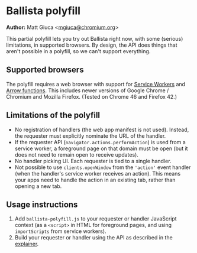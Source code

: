 # Ballista polyfill

**Author:** Matt Giuca <<mgiuca@chromium.org>>

This partial polyfill lets you try out Ballista right now, with some (serious)
limitations, in supported browsers. By design, the API does things that aren't
possible in a polyfill, so we can't support everything.

## Supported browsers

The polyfill requires a web browser with support for [Service
Workers](http://www.w3.org/TR/service-workers/) and [Arrow
functions](https://developer.mozilla.org/en-US/docs/Web/JavaScript/Reference/Functions/Arrow_functions).
This includes newer versions of Google Chrome / Chromium and Mozilla Firefox.
(Tested on Chrome 46 and Firefox 42.)

## Limitations of the polyfill

* No registration of handlers (the web app manifest is not used). Instead, the
  requester must explicitly nominate the URL of the handler.
* If the requester API (`navigator.actions.performAction`) is used from a
  service worker, a foreground page on that domain must be open (but it does not
  need to remain open to receive updates).
* No handler picking UI. Each requester is tied to a single handler.
* Not possible to use `clients.openWindow` from the `'action'` event handler
  (when the handler's service worker receives an action). This means your apps
  need to handle the action in an existing tab, rather than opening a new tab.

## Usage instructions

1. Add `ballista-polyfill.js` to your requester or handler JavaScript context
   (as a `<script>` in HTML for foreground pages, and using `importScripts` from
   service workers).
2. Build your requester or handler using the API as described in the
   [explainer](../docs/explainer.md).
